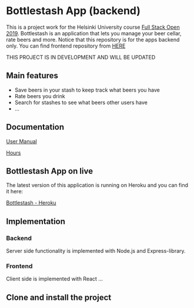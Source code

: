 # Bottlestash App (backend)

This is a project work for the Helsinki University course [Full Stack Open 2019](https://fullstackopen.com/). Bottlestash is an application that lets you manage your beer cellar, rate beers and more. Notice that this repository is for the apps backend only. You can find frontend repository from [HERE](https://github.com/MiguelSombrero/bottlestash-app-frontend)

THIS PROJECT IS IN DEVELOPMENT AND WILL BE UPDATED

## Main features

- Save beers in your stash to keep track what beers you have
- Rate beers you drink
- Search for stashes to see what beers other users have
- ...

## Documentation

[User Manual](https://github.com/MiguelSombrero/bottlestash-app-backend/tree/master/docs/user_manual.md)

[Hours](https://github.com/MiguelSombrero/bottlestash-app-backend/tree/master/docs/hours.md)

## Bottlestash App on live

The latest version of this application is running on Heroku and you can find it here:

[Bottlestash - Heroku](https://tranquil-inlet-27418.herokuapp.com/)

## Implementation

### Backend

Server side functionality is implemented with Node.js and Express-library.

### Frontend

Client side is implemented with React ...

## Clone and install the project